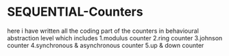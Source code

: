 # SEQUENTIAL-Counters
here i have written all the coding part of the counters in behavioural abstraction level which includes 
1.modulus counter
2.ring counter
3.johnson counter
4.synchronous & asynchronous counter
5.up & down counter
